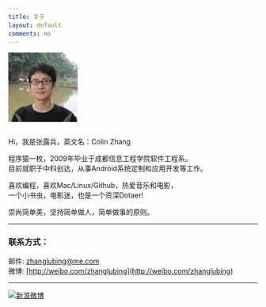 ```yaml
---
title: 关于
layout: default
comments: no
---
```


<img src="/resources/images/zhanglubing.jpg" alt="zhanglubing" style="margin-bottom:12px;"/>

Hi，我是张露兵，英文名：Colin Zhang

程序猿一枚，2009年毕业于成都信息工程学院软件工程系。  
目前就职于中科创达，从事Android系统定制和应用开发等工作。

喜欢编程，喜欢Mac/Linux/Github，热爱音乐和电影，  
一个小书虫，电影迷，也是一个资深Dotaer!

崇尚简单美，坚持简单做人，简单做事的原则。

----

### 联系方式：        

邮件: [zhanglubing@me.com](mailto:<张露兵>zhangluibng@me.com)  
微博: [http://weibo.com/zhanglubing](http://weibo.com/zhanglubing)  

----

[![新浪微博](http://service.t.sina.com.cn/widget/qmd/1648698841/a6902c2e/5.png)](http://weibo.com/zhanglubing)